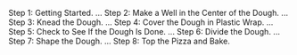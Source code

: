 Step 1: Getting Started. ...
Step 2: Make a Well in the Center of the Dough. ...
Step 3: Knead the Dough. ...
Step 4: Cover the Dough in Plastic Wrap. ...
Step 5: Check to See If the Dough Is Done. ...
Step 6: Divide the Dough. ...
Step 7: Shape the Dough. ...
Step 8: Top the Pizza and Bake.